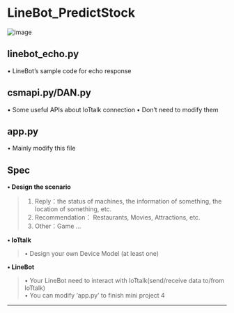 # LineBot_PredictStock
![image](https://github.com/wengjiahuang0529/LineBot_PredictStock/assets/96289978/cc2e8b1e-5c86-4b3c-afe0-9795f447d62e)

**<h2>linebot_echo.py</h2>**
• LineBot’s sample code for echo response  

**<h2>csmapi.py/DAN.py</h2>**
• Some useful APIs about IoTtalk connection
• Don’t need to modify them
**<h2>app.py</h2>**
• Mainly modify this file

**<h2>Spec</h2>**
**• Design the scenario**  
> 1. Reply：the status of machines, the information of something, the location of something, etc.  
> 2. Recommendation： Restaurants, Movies, Attractions, etc.  
> 3. Other：Game …
   
**• IoTtalk**   
> • Design your own Device Model (at least one) 

**• LineBot**  
> • Your LineBot need to interact with IoTtalk(send/receive data to/from IoTtalk)  
> • You can modify ‘app.py’ to finish mini project 4

---


